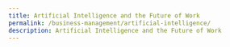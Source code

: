 ```yaml
---
title: Artificial Intelligence and the Future of Work
permalink: /business-management/artificial-intelligence/
description: Artificial Intelligence and the Future of Work
---
```

